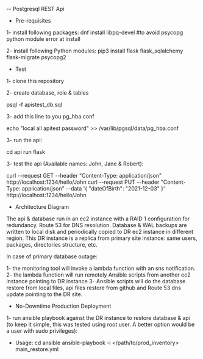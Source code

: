 -- Postgresql REST Api 
- Pre-requisites

1- install following packages: 
dnf install libpq-devel  #to avoid psycopg python module error at install

2- install following Python modules:
pip3 install flask flask_sqlalchemy flask-migrate psycopg2 

- Test
 
1- clone this repository

2- create database, role & tables

psql -f apistest_db.sql

3- add this line to you pg_hba.conf

echo "local  all  apitest  password" >> /var/lib/pgsql/data/pg_hba.conf

3- run the api:

cd api
run flask

3- test the api (Available names: John, Jane & Robert):

curl --request GET --header "Content-Type: application/json" http://localhost:1234/hello/John
curl --request PUT --header "Content-Type: application/json" --data '{ "dateOfBirth": "2021-12-03" }' http://localhost:1234/hello/John


- Architecture Diagram

The api & database run in an ec2 instance with a RAID 1 configuration for redundancy. Route 53 for DNS resolution. 
Database & WAL backups are written to local disk and periodically copied to DR ec2 instance in different region. This DR instance is a replica from primary site instance: same users, packages, directories structure, etc.

In case of primary database outage:

1- the monitoring tool will invoke a lambda function with an sns notification.
2- the lambda function will run remotely Ansible scripts from another ec2 instance pointing to DR instance
3- Ansible scripts will do the database restore from local files, api files restore from github and Route 53 dns update pointing to the DR site.


- No-Downtime Production Deployment

1- run ansible playbook against the DR instance to restore database & api (to keep it simple, this was tested using root user. A better option would be a user with sudo privileges):

- Usage:
cd ansible
ansible-playbook -i </path/to/prod_inventory> main_restore.yml
